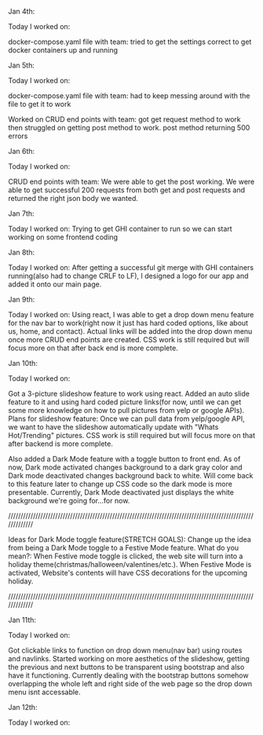 Jan 4th:

Today I worked on:

docker-compose.yaml file with team:
tried to get the settings correct to get docker containers up and running

Jan 5th:

Today I worked on:

docker-compose.yaml file with team:
had to keep messing around with the file to get it to work

Worked on CRUD end points with team:
got get request method to work then struggled on getting post method to work. 
post method returning 500 errors

Jan 6th:

Today I worked on:

CRUD end points with team:
We were able to get the post working. We were able to get successful 200 requests from both get and post requests
and returned the right json body we wanted.

Jan 7th:

Today I worked on:
Trying to get GHI container to run so we can start working on some frontend coding

Jan 8th:

Today I worked on:
After getting a successful git merge with GHI containers running(also had to change CRLF to LF), 
I designed a logo for our app and added it onto our main page.

Jan 9th:

Today I worked on:
Using react, I was able to get a drop down menu feature for the nav bar to work(right now it just has hard coded 
options, like about us, home, and contact). Actual links will be added into the drop down menu once more CRUD end points are created. CSS work is still required but will focus more on that after back end is more complete.

Jan 10th:

Today I worked on:

Got a 3-picture slideshow feature to work using react. Added an auto slide feature to it and using hard coded picture links(for now, until we can get some more knowledge on how to pull pictures from yelp or google APIs).
Plans for slideshow feature: Once we can pull data from yelp/google API, we want to have the slideshow automatically update with "Whats Hot/Trending" pictures. CSS work is still required but will focus more on that after backend is more complete.

Also added a Dark Mode feature with a toggle button to front end. As of now, Dark mode activated changes background to a dark gray color and Dark mode deactivated changes background back to white. Will come back to this feature later to change up CSS code so the dark mode is more presentable. Currently, Dark Mode deactivated just displays the white background we're going for...for now. 

/////////////////////////////////////////////////////////////////////////////////////////////////////////////

Ideas for Dark Mode toggle feature(STRETCH GOALS): 
Change up the idea from being a Dark Mode toggle to a Festive Mode feature. 
What do you mean?: When Festive mode toggle is clicked, the web site will turn into a holiday theme(christmas/halloween/valentines/etc.). 
When Festive Mode is activated, Website's contents will have CSS decorations for the upcoming holiday.

/////////////////////////////////////////////////////////////////////////////////////////////////////////////

Jan 11th:

Today I worked on: 

Got clickable links to function on drop down menu(nav bar) using routes and navlinks. 
Started working on more aesthetics of the slideshow, getting the previous and next buttons to be transparent using bootstrap and also have it functioning. Currently dealing with the bootstrap buttons somehow overlapping the whole left and right side of the web page so the drop down menu isnt accessable. 


Jan 12th:

Today I worked on:

